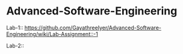 # Advanced-Software-Engineering

Lab-1:: https://github.com/GayathreeIyer/Advanced-Software-Engineering/wiki/Lab-Assignment::-1


Lab-2:: 

